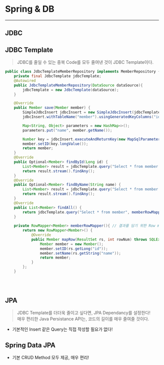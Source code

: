 # Spring & DB
---
## JDBC
## JDBC Template
> JDBC를 줄일 수 있는 중복 Code를 모두 줄여낸 것이 JDBC Template이다.  
```java
public class JdbcTemplateMemberRepository implements MemberRepository {
    private final JdbcTemplate jdbcTemplate;
    @Autowired
    public JdbcTemplateMemberRepository(DataSource dataSource){
        jdbcTemplate = new JdbcTemplate(dataSource);
    }

    @Override
    public Member save(Member member) {
        SimpleJdbcInsert jdbcInsert = new SimpleJdbcInsert(jdbcTemplate);
        jdbcInsert.withTableName("member").usingGeneratedKeyColumns("id");

        Map<String, Object> parameters = new HashMap<>();
        parameters.put("name", member.getName());

        Number key = jdbcInsert.executeAndReturnKey(new MapSqlParameterSource(parameters));
        member.setID(key.longValue());
        return member;
    }
    @Override
    public Optional<Member> findById(Long id) {
        List<Member> result = jdbcTemplate.query("Select * from member where id = ?", memberRowMapper());
        return result.stream().findAny();
    }
    @Override
    public Optional<Member> findByName(String name) {
        List<Member> result = jdbcTemplate.query("Select * from member where name = ?", memberRowMapper());
        return result.stream().findAny();
    }
    @Override
    public List<Member> findAll() {
        return jdbcTemplate.query("Select * from member", memberRowMapper());
    }
    
    private RowMapper<Member> memberRowMapper(){ // 결과를 담기 위한 Row mapper
        return new RowMapper<Member>() {
            @Override
            public Member mapRow(ResultSet rs, int rowNum) throws SQLException {
                Member member = new Member();
                member.setID(rs.getLong("id"));
                member.setName(rs.getString("name"));
                return member;
            }
        };
    }
    
   
    
```
## JPA
> JDBC Template를 더더욱 줄이고 싶다면, JPA Dependancy를 설정한다!  
> 매우 편리한 Java Persistance API는, 코드의 길이를 매우 줄여줄 것이다.  

- 기본적인 Insert 같은 Query는 직접 작성할 필요가 없다!

## Spring Data JPA
- 기본 CRUD Method 모두 제공, 매우 편리!
